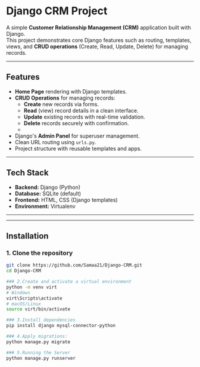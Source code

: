 # Django CRM Project
A simple **Customer Relationship Management (CRM)** application built with Django.  
This project demonstrates core Django features such as routing, templates, views, and **CRUD operations** (Create, Read, Update, Delete) for managing records.

---

## Features

- **Home Page** rendering with Django templates.
- **CRUD Operations** for managing records:
  - **Create** new records via forms.
  - **Read** (view) record details in a clean interface.
  - **Update** existing records with real-time validation.
  - **Delete** records securely with confirmation.
  - 
- Django's **Admin Panel** for superuser management.
- Clean URL routing using `urls.py`.
- Project structure with reusable templates and apps.

---

## Tech Stack

- **Backend:** Django (Python)
- **Database:** SQLite (default)
- **Frontend:** HTML, CSS (Django templates)
- **Environment:** Virtualenv

---

---

## Installation

### 1. Clone the repository
```bash
git clone https://github.com/Samaa21/Django-CRM.git
cd Django-CRM

### 2.Create and activate a virtual environment
python -m venv virt
# Windows
virt\Scripts\activate
# macOS/Linux
source virt/bin/activate

### 3.Install dependencies
pip install django mysql-connector-python

### 4.Apply migrations:
python manage.py migrate

### 5.Running the Server
python manage.py runserver
